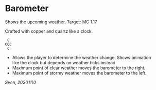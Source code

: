 # Barometer

Shows the upcoming weather.  Target: MC 1.17

Crafted with copper and quartz like a clock.

```
 C
CQC
 C
```

* Allows the player to determine the weather change.  Shows animation like the clock but depends on weather ticks instead.
* Maximum point of clear weather moves the barometer to the right.
* Maximum point of stormy weather moves the barometer to the left.


*Sven, 20201110*

